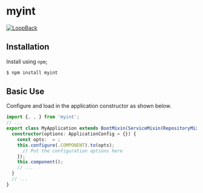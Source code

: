 # myint

[![LoopBack](https://github.com/strongloop/loopback-next/raw/master/docs/site/imgs/branding/Powered-by-LoopBack-Badge-(blue)-@2x.png)](http://loopback.io/)

## Installation

Install  using `npm`;

```sh
$ npm install myint
```

## Basic Use

Configure and load  in the application constructor
as shown below.

```ts
import {, , } from 'myint';
// ...
export class MyApplication extends BootMixin(ServiceMixin(RepositoryMixin(RestApplication))) {
  constructor(options: ApplicationConfig = {}) {
    const opts:  = ;
    this.configure(.COMPONENT).to(opts);
      // Put the configuration options here
    });
    this.component();
    // ...
  }
  // ...
}
```
